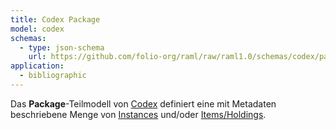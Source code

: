 ```yaml
---
title: Codex Package
model: codex
schemas:
  - type: json-schema
    url: https://github.com/folio-org/raml/raw/raml1.0/schemas/codex/package.json
application:
  - bibliographic
---
```


Das **Package**-Teilmodell von [Codex](../codex) definiert eine mit Metadaten
beschriebene Menge von [Instances](instance) und/oder [Items/Holdings](item).
